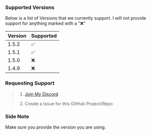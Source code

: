 ### Supported Versions

Below is a list of Versions that we currently support.
I will not provide support for anything marked with a ":x:"

| Version | Supported          |
| ------- | ------------------ |
| 1.5.2   | :white_check_mark: |
| 1.5.1   | :white_check_mark: |     
| 1.5.0   | :x:                |
| 1.4.9   | :x:                |

### Requesting Support

> 1. [Join My Discord](https://discord.gg/p3gKqC)

> 2. Create a Issue for this GitHub Project/Repo

### Side Note
Make sure you provide the version you are using.
